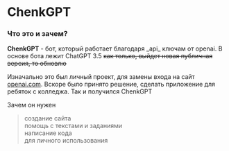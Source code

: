 
# ChenkGPT  
<h3>Что это и зачем?</h3>  
<b>ChenkGPT</b> - бот, который работает благодаря _api_ ключам от openai. В основе бота лежит ChatGPT 3.5 <s>как только, выйдет новая публичная версия, то обновлю</s>   

Изначально это был личный проект, для замены входа на сайт [openai.com](). Вскоре было принято решение, сделать приложение для ребяток с колледжа. Так и получился ChenkGPT  

Зачем он нужен  
> создание сайта  
> помощь с текстами и заданиями  
> написание кода  
> для личного использования  
